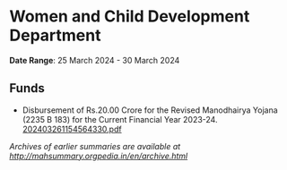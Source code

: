 # Women and Child Development Department

**Date Range**: 25 March 2024 - 30 March 2024


## Funds
- Disbursement of Rs.20.00 Crore for the Revised Manodhairya Yojana (2235 B 183) for the Current Financial Year 2023-24.\
  [202403261154564330.pdf](https://gr.maharashtra.gov.in/Site/Upload/Government%20Resolutions/English/202403261154564330.pdf)


*Archives of earlier summaries are available at http://mahsummary.orgpedia.in/en/archive.html*